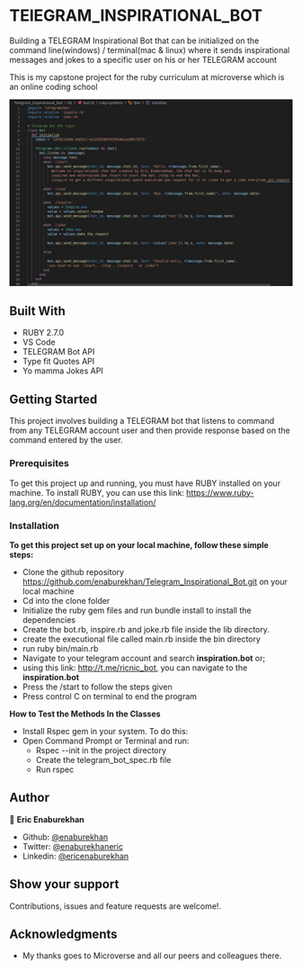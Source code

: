 # TElEGRAM_INSPIRATIONAL_BOT
Building a TELEGRAM Inspirational Bot that can be initialized on the command line(windows) / terminal(mac & linux) where it sends inspirational messages and jokes to a specific user on his or her TELEGRAM account

This is my capstone project for the ruby curriculum at microverse which is an online coding school

![TELEGRAM_Inspirational_Bot-screen-shot](./readme.png)

## Built With

- RUBY 2.7.0
- VS Code
- TELEGRAM Bot API
- Type fit Quotes API
- Yo mamma Jokes API

## Getting Started

This project involves building a TELEGRAM bot that listens to command from any TELEGRAM account user and then provide response based on the command entered by the user. 

### Prerequisites

To get this project up and running, you must have RUBY installed on your machine.
To install RUBY, you can use this link: https://www.ruby-lang.org/en/documentation/installation/

### Installation

**To get this project set up on your local machine, follow these simple steps:**

- Clone the github repository https://github.com/enaburekhan/Telegram_Inspirational_Bot.git on your local machine
- Cd into the clone folder
- Initialize the ruby gem files and run bundle install to install the dependencies
- Create the bot.rb, inspire.rb and joke.rb file inside the lib directory.
- create the executional file called main.rb inside the bin directory
- run ruby bin/main.rb
- Navigate to your telegram account and search **inspiration.bot** or;
- using this link: http://t.me/ricnic_bot, you can navigate to the **inspiration.bot**
- Press the /start to follow the steps given
- Press control C on terminal to end the program

**How to Test the Methods In the Classes**

- Install Rspec gem in your system. To do this:
- Open Command Prompt or Terminal and run:
   - Rspec --init in the project directory
   - Create the telegram_bot_spec.rb file
   - Run rspec

## Author

👤 **Eric Enaburekhan**

- Github: [@enaburekhan](https://github.com/enaburekhan)
- Twitter: [@enaburekhaneric](https://twitter.com/enaburekhaneric)
- Linkedin: [@ericenaburekhan](https://www.linkedin.com/in/eric-enaburekhan-801a28100/)


## Show your support

Contributions, issues and feature requests are welcome!.

## Acknowledgments

- My thanks goes to Microverse and all our peers and colleagues there.

